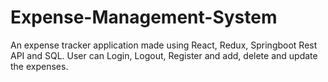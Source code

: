 # Expense-Management-System
An expense tracker application made using React, Redux, Springboot Rest API and SQL. User can Login, Logout, Register and add, delete and update the expenses.
